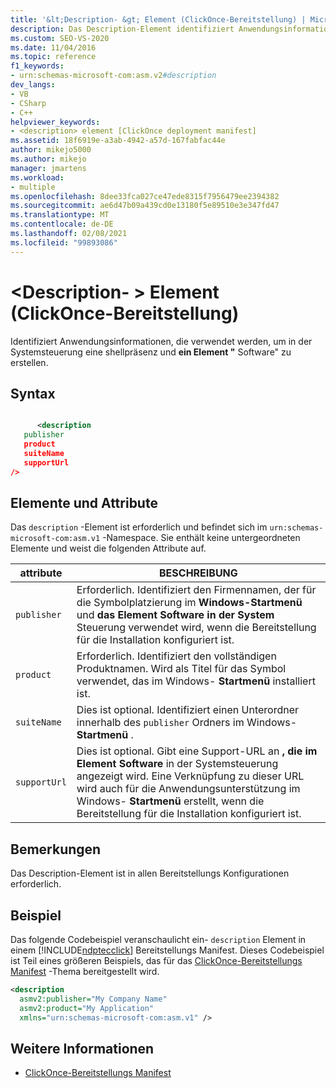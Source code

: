 ```yaml
---
title: '&lt;Description- &gt; Element (ClickOnce-Bereitstellung) | Microsoft-Dokumentation'
description: Das Description-Element identifiziert Anwendungsinformationen, die zum Erstellen einer shellpräsenz und eines Elements "Software" in der Systemsteuerung verwendet werden.
ms.custom: SEO-VS-2020
ms.date: 11/04/2016
ms.topic: reference
f1_keywords:
- urn:schemas-microsoft-com:asm.v2#description
dev_langs:
- VB
- CSharp
- C++
helpviewer_keywords:
- <description> element [ClickOnce deployment manifest]
ms.assetid: 18f6919e-a3ab-4942-a57d-167fabfac44e
author: mikejo5000
ms.author: mikejo
manager: jmartens
ms.workload:
- multiple
ms.openlocfilehash: 8dee33fca027ce47ede8315f7956479ee2394382
ms.sourcegitcommit: ae6d47b09a439cd0e13180f5e89510e3e347fd47
ms.translationtype: MT
ms.contentlocale: de-DE
ms.lasthandoff: 02/08/2021
ms.locfileid: "99893086"
---
```

# <a name="ltdescriptiongt-element-clickonce-deployment"></a>&lt;Description- &gt; Element (ClickOnce-Bereitstellung)
Identifiziert Anwendungsinformationen, die verwendet werden, um in der Systemsteuerung eine shellpräsenz und **ein Element "** Software" zu erstellen.

## <a name="syntax"></a>Syntax

```xml

      <description 
   publisher 
   product
   suiteName
   supportUrl
/>
```

## <a name="elements-and-attributes"></a>Elemente und Attribute
 Das `description` -Element ist erforderlich und befindet sich im `urn:schemas-microsoft-com:asm.v1` -Namespace. Sie enthält keine untergeordneten Elemente und weist die folgenden Attribute auf.

|attribute|BESCHREIBUNG|
|---------------|-----------------|
|`publisher`|Erforderlich. Identifiziert den Firmennamen, der für die Symbolplatzierung im **Windows-Startmenü** und **das Element Software in der System** Steuerung verwendet wird, wenn die Bereitstellung für die Installation konfiguriert ist.|
|`product`|Erforderlich. Identifiziert den vollständigen Produktnamen. Wird als Titel für das Symbol verwendet, das im Windows- **Startmenü** installiert ist.|
|`suiteName`|Dies ist optional. Identifiziert einen Unterordner innerhalb des `publisher` Ordners im Windows- **Startmenü** .|
|`supportUrl`|Dies ist optional. Gibt eine Support-URL an **, die im Element Software** in der Systemsteuerung angezeigt wird. Eine Verknüpfung zu dieser URL wird auch für die Anwendungsunterstützung im Windows- **Startmenü** erstellt, wenn die Bereitstellung für die Installation konfiguriert ist.|

## <a name="remarks"></a>Bemerkungen
 Das Description-Element ist in allen Bereitstellungs Konfigurationen erforderlich.

## <a name="example"></a>Beispiel
 Das folgende Codebeispiel veranschaulicht ein- `description` Element in einem [!INCLUDE[ndptecclick](../deployment/includes/ndptecclick_md.md)] Bereitstellungs Manifest. Dieses Codebeispiel ist Teil eines größeren Beispiels, das für das [ClickOnce-Bereitstellungs Manifest](../deployment/clickonce-deployment-manifest.md) -Thema bereitgestellt wird.

```xml
<description
  asmv2:publisher="My Company Name"
  asmv2:product="My Application"
  xmlns="urn:schemas-microsoft-com:asm.v1" />
```

## <a name="see-also"></a>Weitere Informationen
- [ClickOnce-Bereitstellungs Manifest](../deployment/clickonce-deployment-manifest.md)